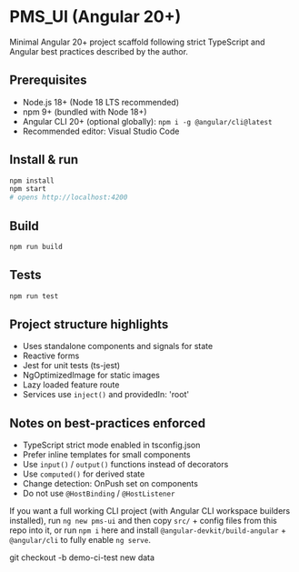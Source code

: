 # PMS_UI (Angular 20+)

Minimal Angular 20+ project scaffold following strict TypeScript and Angular best practices described by the author.

## Prerequisites
- Node.js 18+ (Node 18 LTS recommended)
- npm 9+ (bundled with Node 18+)
- Angular CLI 20+ (optional globally): `npm i -g @angular/cli@latest`
- Recommended editor: Visual Studio Code

## Install & run
```bash
npm install
npm start
# opens http://localhost:4200
```

## Build
```bash
npm run build
```

## Tests
```bash
npm run test
```

## Project structure highlights
- Uses standalone components and signals for state
- Reactive forms
- Jest for unit tests (ts-jest)
- NgOptimizedImage for static images
- Lazy loaded feature route
- Services use `inject()` and providedIn: 'root'

## Notes on best-practices enforced
- TypeScript strict mode enabled in tsconfig.json
- Prefer inline templates for small components
- Use `input()` / `output()` functions instead of decorators
- Use `computed()` for derived state
- Change detection: OnPush set on components
- Do not use `@HostBinding` / `@HostListener`

If you want a full working CLI project (with Angular CLI workspace builders installed), run `ng new pms-ui` and then copy `src/` + config files from this repo into it, or run `npm i` here and install `@angular-devkit/build-angular` + `@angular/cli` to fully enable `ng serve`.

git checkout -b demo-ci-test new data
